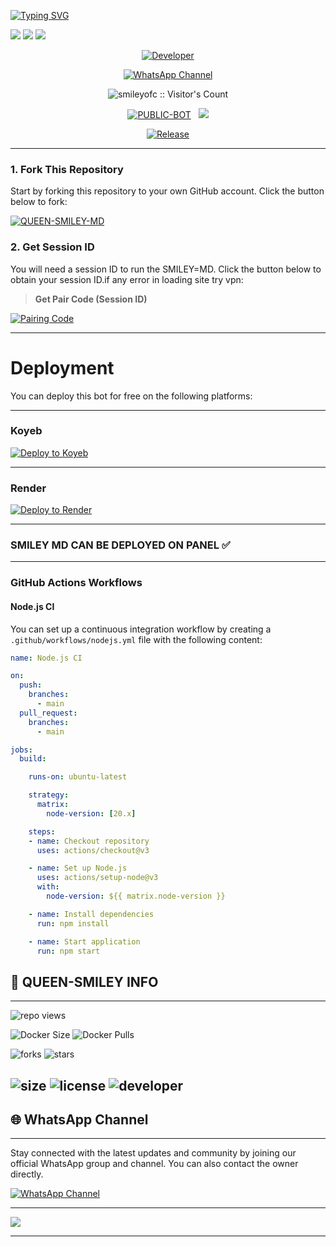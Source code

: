 <a href="https://git.io/typing-svg"><img src="https://readme-typing-svg.demolab.com?font=Black+Ops+One&size=100&pause=1000&color=B700FB&center=true&width=1000&height=200&lines=SMILEY-MD-V1" alt="Typing SVG" /></a>
  </p>
<a><img src='https://i.imgur.com/LyHic3i.gif'/></a>
<a><img src='https://i.ibb.co/6L5dngD/748f7ae587e5.jpg'/></a>
<a><img src='https://i.imgur.com/LyHic3i.gif'/></a>
<p align="center">
  <a href="https://github.com/smilo222"><img title="Developer" src="https://img.shields.io/badge/Author-Mr%20Jay-FF7604.svg?style=big-square&logo=github" /></a>
</p>

<div align="center">
  
[![WhatsApp Channel](https://img.shields.io/badge/Join-WhatsApp%20Channel-FF00F8?style=big-square&logo=whatsapp)](https://whatsapp.com/channel/0029Vb8na0X7dmeY1ZhcFh2D)
</div>

 <p align="center"><img src="https://profile-counter.glitch.me/{smiley-md}/count.svg" alt="smileyofc :: Visitor's Count" old_src="https://profile-counter.glitch.me/{smileyofc}/count.svg" /></p>


<p align="center">
<a href="https://github.com/smilo222/Queen-Smiley"><img title="PUBLIC-BOT" src="https://img.shields.io/static/v1?label=Language&message=English&style=square&color=darkpink"></a> &nbsp;
  <img src="https://komarev.com/ghpvc/?username=smileyofc&label=VIEWS&style=square&color=blue" />
</p>
</p> 

<p align="center">
  <a href="https://github.com/smilo222/Queen-Smiley"><img title="Release" src="https://img.shields.io/badge/Release-%20v1.0.0-cyan.svg?style=for-the-badge&logo=appveyor" /></a>
</p>


***

### 1. Fork This Repository

Start by forking this repository to your own GitHub account. Click the button below to fork:

  <a href="https://github.com/smilo222/Queen-Smiley"><img title="QUEEN-SMILEY-MD" src="https://img.shields.io/badge/FORK-SMILEY,MD-h?color=blue&style=for-the-badge&logo=stackshare"></a>
  
### 2. Get Session ID 

You will need a session ID to run the SMILEY=MD. Click the button below to obtain your session ID.if any error in loading site try vpn:

> **Get Pair Code (Session ID)**

<a href='https://jay-session-2.onrender.com' target="_blank">
  <img alt='Pairing Code' src='https://img.shields.io/badge/Get%20Pairing%20Code-0076D2?style=for-the-badge&logo=opencv&logoColor=black'/>
</a>
<br> 

---

# Deployment

You can deploy this bot for free on the following platforms:

---

###  Koyeb
[![Deploy to Koyeb](https://img.shields.io/badge/Deploy%20to%20Koyeb-orange?style=for-the-badge&logo=koyeb&logoColor=white)](https://app.koyeb.com/deploy?type=git&repository=https://github.com/smilo222/Queen-Smiley)

---


###  Render
[![Deploy to Render](https://img.shields.io/badge/Deploy%20to%20Render-green?style=for-the-badge&logo=render&logoColor=white)](https://dashboard.render.com/deploy/srv-cjjm8m9k9qfdl8c2fnb0?repo=https://github.com/smilo222/Queen-Smiley)

---
###  SMILEY MD CAN BE DEPLOYED ON PANEL ✅
---


### GitHub Actions Workflows

#### Node.js CI

You can set up a continuous integration workflow by creating a `.github/workflows/nodejs.yml` file with the following content:

```yaml
name: Node.js CI

on:
  push:
    branches:
      - main
  pull_request:
    branches:
      - main

jobs:
  build:

    runs-on: ubuntu-latest

    strategy:
      matrix:
        node-version: [20.x]

    steps:
    - name: Checkout repository
      uses: actions/checkout@v3

    - name: Set up Node.js
      uses: actions/setup-node@v3
      with:
        node-version: ${{ matrix.node-version }}

    - name: Install dependencies
      run: npm install

    - name: Start application
      run: npm start
```



## 🔗 QUEEN-SMILEY INFO

---

 ![repo views](https://hits.seeyoufarm.com/api/count/incr/badge.svg?url=https://github.com/smilo222/Queen-Smiley&count_bg=%2379C83D&title_bg=%23555555&icon=gitpod.svg&icon_color=%23E7E7E7&title=Views&edge_flat=false)

![Docker Size](https://img.shields.io/docker/image-size/smilo222/Queen-Smiley?style=flat&logo=docker&label=Docker+Size)
![Docker Pulls](https://img.shields.io/docker/pulls/smilo222/Queen-Smiley?style=flat&logo=docker&label=Docker+Pulls)

![forks](https://img.shields.io/github/forks/smilo222/Queen-Smiley?label=Forks&style=social)
![stars](https://img.shields.io/github/stars/smilo222/Queen-Smiley?style=social)

![size](https://img.shields.io/github/repo-size/lakaofc/laka-md?color=purple&label=Repo%20Size&style=plastic)
![license](https://img.shields.io/github/license/lakaofc/laka-md?color=purple&label=License&style=plastic)
![developer](https://img.shields.io/static/v1?label=Author&message=Laka%20ofc&color=purple&style=plastic)
----

## 🌐 WhatsApp Channel 

---

Stay connected with the latest updates and community by joining our official WhatsApp group and channel. You can also contact the owner directly.

[![WhatsApp Channel](https://img.shields.io/badge/Join-WhatsApp%20Channel-25D366?style=for-the-badge&logo=whatsapp)](https://whatsapp.com/channel/0029Vb8na0X7dmeY1ZhcFh2D)

---


<a><img src='https://i.imgur.com/LyHic3i.gif'/></a>

---
